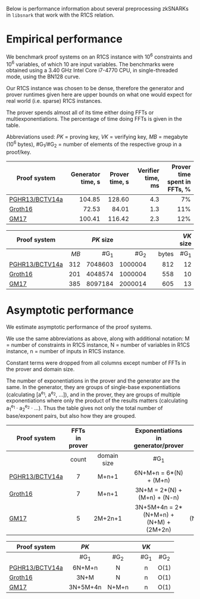 Below is performance information about several preprocessing zkSNARKs in `libsnark` that work with the R1CS relation.

# Empirical performance

We benchmark proof systems on an R1CS instance with 10<sup>6</sup> constraints and 10<sup>6</sup> variables, of which 10 are input variables. The benchmarks were obtained using a 3.40 GHz Intel Core i7-4770 CPU, in single-threaded mode, using the BN128 curve.

Our R1CS instance was chosen to be dense, therefore the generator and prover runtimes given here are upper bounds on what one would expect for real world (i.e. sparse) R1CS instances.

The prover spends almost all of its time either doing FFTs or multiexponentiations. The percentage of time doing FFTs is given in the table.

Abbreviations used: <i>PK</i> = proving key, <i>VK</i> = verifying key, <i>MB</i> = megabyte (10<sup>6</sup> bytes), #G<sub>1</sub>/#G<sub>2</sub> = number of elements of the respective group in a proof/key.

| Proof system | Generator time, s | Prover time, s | Verifier time, ms | Prover time spent in FFTs, % |
| --- | --: | --: | --: | --: |
| [PGHR13/BCTV14a](r1cs_ppzksnark) | 104.85 | 128.60 | 4.3 | 7% |
| [Groth16](r1cs_gg_ppzksnark) | 72.53 | 84.01 | 1.3 | 11% |
| [GM17](r1cs_se_ppzksnark) | 100.41 | 116.42 | 2.3 | 12% |

| Proof system | | <i>PK</i> size | || | <i>VK</i> size | || | Proof size | |
| --- | --: | --: | --: | --- | --: | --: | --: | --- | --: | --: | --: |
| | <i>MB</i> | #G<sub>1</sub> | #G<sub>2</sub> || bytes| #G<sub>1</sub> | #G<sub>2</sub> || bytes | #G<sub>1</sub> | #G<sub>2</sub> |
| [PGHR13/BCTV14a](r1cs_ppzksnark) | 312 | 7048603 | 1000004 || 812 | 12 | 5 || 287 | 7 | 1 |
| [Groth16](r1cs_gg_ppzksnark) | 201 | 4048574 | 1000004 || 558 | 10 | 2 || 127 | 2 | 1 |
| [GM17](r1cs_se_ppzksnark) | 385 | 8097184 | 2000014 || 605 | 13 | 3 || 127 | 2 | 1 |

# Asymptotic performance

We estimate asymptotic performance of the proof systems.

We use the same abbreviations as above, along with additional notation: M = number of constraints in R1CS instance, N = number of variables in R1CS instance, n = number of inputs in R1CS instance.

Constant terms were dropped from all columns except number of FFTs in the prover and domain size.

The number of exponentiations in the prover and the generator are the same. In the generator, they are groups of single-base exponentiations (calculating [a<sup>e<sub>1</sub></sup>, a<sup>e<sub>2</sub></sup>, ...]), and in the prover, they are groups of multiple exponentiations where only the product of the results matters (calculating a<sub>1</sub><sup>e<sub>1</sub></sup> &middot; a<sub>2</sub><sup>e<sub>2</sub></sup> &middot; ...). Thus the table gives not only the total number of base/exponent pairs, but also how they are grouped.

| Proof system | FFTs in prover | | | Exponentiations in generator/prover | |
| --- | :---: | :---: | --- | :---: | :---: |
| | count | domain size | | #G<sub>1</sub> | #G<sub>2</sub> |
| [PGHR13/BCTV14a](r1cs_ppzksnark) | 7 | M+n+1 | | 6N+M+n = 6*(N) + (M+n) | N |
| [Groth16](r1cs_gg_ppzksnark) | 7 | M+n+1 | | 3N+M = 2*(N) + (M+n) + (N-n) |  N |
| [GM17](r1cs_se_ppzksnark) |  5 | 2M+2n+1 | | 3N+5M+4n = 2*(N+M+n) + (N+M) + (2M+2n) |  (N+M+n) |

| Proof system | <i>PK</i> | | | <i>VK</i> | |
| --- | :---: | :---: | --- | :---: | :---: |
| | #G<sub>1</sub> | #G<sub>2</sub> | | #G<sub>1</sub> | #G<sub>2</sub> |
| [PGHR13/BCTV14a](r1cs_ppzksnark) | 6N+M+n | N | | n | O(1) |
| [Groth16](r1cs_gg_ppzksnark) | 3N+M | N | | n | O(1) |
| [GM17](r1cs_se_ppzksnark) |  3N+5M+4n | N+M+n | | n | O(1) |
